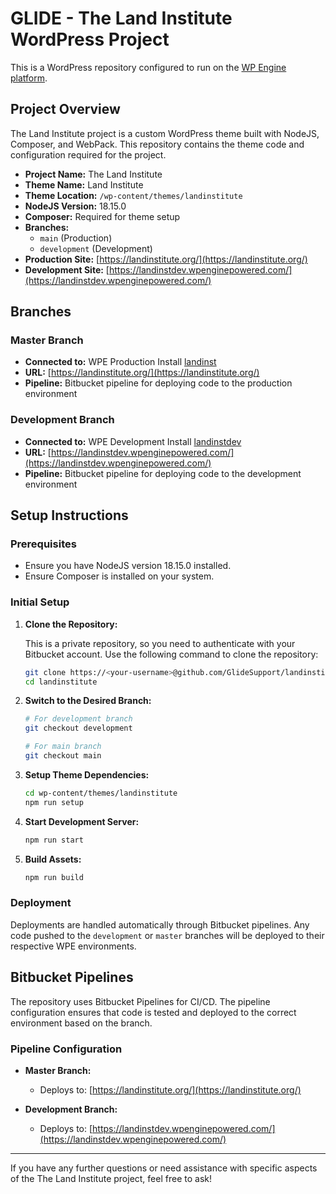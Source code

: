 # GLIDE - The Land Institute WordPress Project

This is a WordPress repository configured to run on the [WP Engine platform](https://wpengine.com/support/deploying-code-with-bitbucket-pipelines-wp-engine/).

## Project Overview

The Land Institute project is a custom WordPress theme built with NodeJS, Composer, and WebPack. This repository contains the theme code and configuration required for the project.

- **Project Name:** The Land Institute
- **Theme Name:** Land Institute
- **Theme Location:** `/wp-content/themes/landinstitute`
- **NodeJS Version:** 18.15.0
- **Composer:** Required for theme setup
- **Branches:**
  - `main` (Production)
  - `development` (Development)
- **Production Site:** [https://landinstitute.org/](https://landinstitute.org/)
- **Development Site:** [https://landinstdev.wpenginepowered.com/](https://landinstdev.wpenginepowered.com/)

## Branches

### Master Branch

- **Connected to:** WPE Production Install [landinst](https://my.wpengine.com/installs/landinst)
- **URL:** [https://landinstitute.org/](https://landinstitute.org/)
- **Pipeline:** Bitbucket pipeline for deploying code to the production environment

### Development Branch

- **Connected to:** WPE Development Install [landinstdev](https://my.wpengine.com/installs/landinstdev)
- **URL:** [https://landinstdev.wpenginepowered.com/](https://landinstdev.wpenginepowered.com/)
- **Pipeline:** Bitbucket pipeline for deploying code to the development environment

## Setup Instructions

### Prerequisites

- Ensure you have NodeJS version 18.15.0 installed.
- Ensure Composer is installed on your system.

### Initial Setup

1. **Clone the Repository:**

   This is a private repository, so you need to authenticate with your Bitbucket account. Use the following command to clone the repository:

   ```sh
   git clone https://<your-username>@github.com/GlideSupport/landinstitute.git
   cd landinstitute
   ```

2. **Switch to the Desired Branch:**

   ```sh
   # For development branch
   git checkout development

   # For main branch
   git checkout main
   ```

3. **Setup Theme Dependencies:**

   ```sh
   cd wp-content/themes/landinstitute
   npm run setup
   ```

4. **Start Development Server:**

   ```sh
   npm run start
   ```

5. **Build Assets:**

   ```sh
   npm run build
   ```

### Deployment

Deployments are handled automatically through Bitbucket pipelines. Any code pushed to the `development` or `master` branches will be deployed to their respective WPE environments.

## Bitbucket Pipelines

The repository uses Bitbucket Pipelines for CI/CD. The pipeline configuration ensures that code is tested and deployed to the correct environment based on the branch.

### Pipeline Configuration

- **Master Branch:**

  - Deploys to: [https://landinstitute.org/](https://landinstitute.org/)

- **Development Branch:**

  - Deploys to: [https://landinstdev.wpenginepowered.com/](https://landinstdev.wpenginepowered.com/)

---

If you have any further questions or need assistance with specific aspects of the The Land Institute project, feel free to ask!
